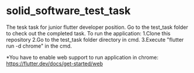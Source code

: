 # solid_software_test_task
The tesk task for junior flutter developer position.
Go to the test_task folder to check out the completed task.
To run the application:
1.Clone this repository
2.Go to the test_task folder directory in cmd.
3.Execute "flutter run -d chrome" in the cmd.
 
*You have to enable web support to run application in chrome: https://flutter.dev/docs/get-started/web
